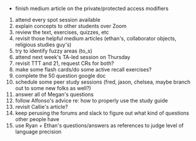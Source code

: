- finish medium article on the private/protected access modifiers

1.  attend every spot session available
2.  explain concepts to other students over Zoom
3.  review the text, exercises, quizzes, etc
4.  revisit those helpful medium articles (ethan's, collaborator objects, religious studies guy's)
5.  try to identify fuzzy areas (to_s)
6.  attend next week's TA-led session on Thursday
7.  revisit TTT and 21, request CRs for both?
8.  make some flash cards/do some active recall exercises?
9.  complete the 50 question google doc
10. schedule some peer study sessions (fred, jason, chelsea, maybe branch out to some new folks as well?)
11. answer all of Megan's questions
12. follow Alfonso's advice re: how to properly use the study guide
13. revisit Callie's article?
14. keep perusing the forums and slack to figure out what kind of questions other people have
15. use Ryan + Ethan's questions/answers as references to judge level of language precision
